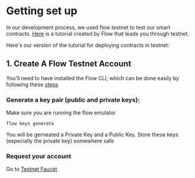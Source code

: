 # Getting set up
In our development process, we used flow testnet to test our smart contracts. 
[Here](https://docs.onflow.org/dapp-deployment/testnet-deployment) is a tutorial created by Flow that leads you through testnet. 

Here's our version of the tutorial for deploying contracts in testnet: 

## 1. Create A Flow Testnet Account

You'll need to have installed the Flow CLI, which can be done easily by following these [steps](https://docs.onflow.org/flow-cli/install)

### Generate a key pair (public and private keys):
Make sure you are running the flow emulator
  
    flow keys generate
You will be gerneated a Private Key and a Public Key. Store these keys (especially the private key) somewhere safe

### Request your account
Go to [Testnet Faucet](https://testnet-faucet-v2.onflow.org/)
